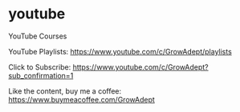 # youtube
YouTube Courses

YouTube Playlists: https://www.youtube.com/c/GrowAdept/playlists

Click to Subscribe: https://www.youtube.com/c/GrowAdept?sub_confirmation=1

Like the content, buy me a coffee: https://www.buymeacoffee.com/GrowAdept

